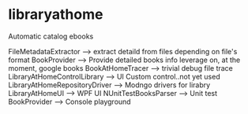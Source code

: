 # libraryathome
Automatic catalog ebooks

FileMetadataExtractor --> extract detaild from files depending on file's format
BookProvider --> Provide detailed books info leverage on, at the moment, google books
BookAtHomeTracer --> trivial debug file trace
LibraryAtHomeControlLibrary --> UI Custom control..not yet used
LibraryAtHomeRepositoryDriver --> Modngo drivers for lirabry
LibraryAtHomeUI --> WPF UI
NUnitTestBooksParser --> Unit test
BookProvider --> Console playground
